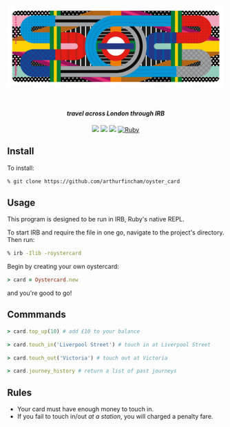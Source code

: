 <div align="center">

<img src="assets/oyster.jpeg" width="600px">

&nbsp;

#### *travel across London through IRB*

![](https://img.shields.io/github/last-commit/arthurfincham/oyster_card)
![](https://img.shields.io/github/languages/count/arthurfincham/oyster_card)
![](https://img.shields.io/github/languages/code-size/arthurfincham/oyster_card)
[![Ruby](https://badgen.net/badge/icon/ruby?icon=ruby&label)](https://https://ruby-lang.org/)


</div>

## Install

To install:
``` bash
% git clone https://github.com/arthurfincham/oyster_card
```

## Usage

This program is designed to be run in IRB, Ruby's native REPL.

To start IRB and require the file in one go, navigate to the project's directory. Then run: 
``` bash
% irb -Ilib -roystercard
 ```

Begin by creating your own oystercard:
``` ruby
> card = Oystercard.new
```
and you're good to go!

## Commmands

``` ruby
> card.top_up(10) # add £10 to your balance
```

``` ruby
> card.touch_in('Liverpool Street') # touch in at Liverpool Street
```

``` ruby
> card.touch_out('Victoria') # touch out at Victoria
```

``` ruby
> card.journey_history # return a list of past journeys
```

## Rules

- Your card must have enough money to touch in.
- If you fail to touch in/out *at a station*, you will charged a penalty fare.